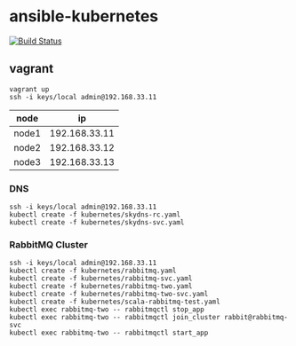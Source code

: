 # ansible-kubernetes

[![Build Status](https://travis-ci.org/nokamoto/ansible-kubernetes.svg?branch=master)](https://travis-ci.org/nokamoto/ansible-kubernetes)

## vagrant
```
vagrant up
ssh -i keys/local admin@192.168.33.11
```

| node | ip |
| --- | --- |
| node1 | 192.168.33.11 |
| node2 | 192.168.33.12 |
| node3 | 192.168.33.13 |


### DNS
```
ssh -i keys/local admin@192.168.33.11
kubectl create -f kubernetes/skydns-rc.yaml
kubectl create -f kubernetes/skydns-svc.yaml
```

### RabbitMQ Cluster
```
ssh -i keys/local admin@192.168.33.11
kubectl create -f kubernetes/rabbitmq.yaml
kubectl create -f kubernetes/rabbitmq-svc.yaml
kubectl create -f kubernetes/rabbitmq-two.yaml
kubectl create -f kubernetes/rabbitmq-two-svc.yaml
kubectl create -f kubernetes/scala-rabbitmq-test.yaml
kubectl exec rabbitmq-two -- rabbitmqctl stop_app
kubectl exec rabbitmq-two -- rabbitmqctl join_cluster rabbit@rabbitmq-svc
kubectl exec rabbitmq-two -- rabbitmqctl start_app
```
